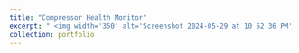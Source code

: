 ```yaml
---
title: "Compressor Health Monitor"
excerpt: " <img width='350' alt='Screenshot 2024-05-29 at 10 52 36 PM' src='https://github.com/MiladSoleymani/Milad-Soleymani/assets/78655282/4eea9e36-9ba6-48e2-a37e-69e9ff4e89ba'> Designing a predictive system using machine learning algorithms and fast signal processing for online detection of correct or incorrect operation of air conditioning compressors using embedded accelerometer sensors"
collection: portfolio
---
```

